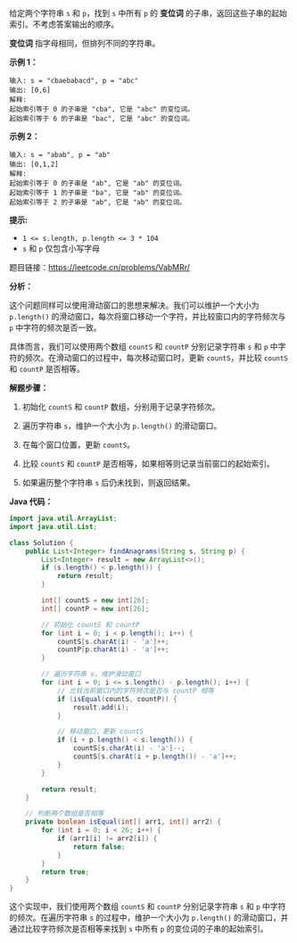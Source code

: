 给定两个字符串 `s` 和 `p`，找到 `s` 中所有 `p` 的 **变位词** 的子串，返回这些子串的起始索引。不考虑答案输出的顺序。

**变位词** 指字母相同，但排列不同的字符串。

 

**示例 1：**

```
输入: s = "cbaebabacd", p = "abc"
输出: [0,6]
解释:
起始索引等于 0 的子串是 "cba", 它是 "abc" 的变位词。
起始索引等于 6 的子串是 "bac", 它是 "abc" 的变位词。
```

 **示例 2：**

```
输入: s = "abab", p = "ab"
输出: [0,1,2]
解释:
起始索引等于 0 的子串是 "ab", 它是 "ab" 的变位词。
起始索引等于 1 的子串是 "ba", 它是 "ab" 的变位词。
起始索引等于 2 的子串是 "ab", 它是 "ab" 的变位词。
```

 

**提示:**

- `1 <= s.length, p.length <= 3 * 104`
- `s` 和 `p` 仅包含小写字母





题目链接：https://leetcode.cn/problems/VabMRr/





**分析：**

这个问题同样可以使用滑动窗口的思想来解决。我们可以维护一个大小为 `p.length()` 的滑动窗口，每次将窗口移动一个字符，并比较窗口内的字符频次与 `p` 中字符的频次是否一致。

具体而言，我们可以使用两个数组 `countS` 和 `countP` 分别记录字符串 `s` 和 `p` 中字符的频次。在滑动窗口的过程中，每次移动窗口时，更新 `countS`，并比较 `countS` 和 `countP` 是否相等。



**解题步骤：**

1. 初始化 `countS` 和 `countP` 数组，分别用于记录字符频次。

2. 遍历字符串 `s`，维护一个大小为 `p.length()` 的滑动窗口。

3. 在每个窗口位置，更新 `countS`。

4. 比较 `countS` 和 `countP` 是否相等，如果相等则记录当前窗口的起始索引。

5. 如果遍历整个字符串 `s` 后仍未找到，则返回结果。

   

**Java 代码：**

```java
import java.util.ArrayList;
import java.util.List;

class Solution {
    public List<Integer> findAnagrams(String s, String p) {
        List<Integer> result = new ArrayList<>();
        if (s.length() < p.length()) {
            return result;
        }

        int[] countS = new int[26];
        int[] countP = new int[26];

        // 初始化 countS 和 countP
        for (int i = 0; i < p.length(); i++) {
            countS[s.charAt(i) - 'a']++;
            countP[p.charAt(i) - 'a']++;
        }

        // 遍历字符串 s，维护滑动窗口
        for (int i = 0; i <= s.length() - p.length(); i++) {
            // 比较当前窗口内的字符频次是否与 countP 相等
            if (isEqual(countS, countP)) {
                result.add(i);
            }

            // 移动窗口，更新 countS
            if (i + p.length() < s.length()) {
                countS[s.charAt(i) - 'a']--;
                countS[s.charAt(i + p.length()) - 'a']++;
            }
        }

        return result;
    }

    // 判断两个数组是否相等
    private boolean isEqual(int[] arr1, int[] arr2) {
        for (int i = 0; i < 26; i++) {
            if (arr1[i] != arr2[i]) {
                return false;
            }
        }
        return true;
    }
}
```

这个实现中，我们使用两个数组 `countS` 和 `countP` 分别记录字符串 `s` 和 `p` 中字符的频次。在遍历字符串 `s` 的过程中，维护一个大小为 `p.length()` 的滑动窗口，并通过比较字符频次是否相等来找到 `s` 中所有 `p` 的变位词的子串的起始索引。